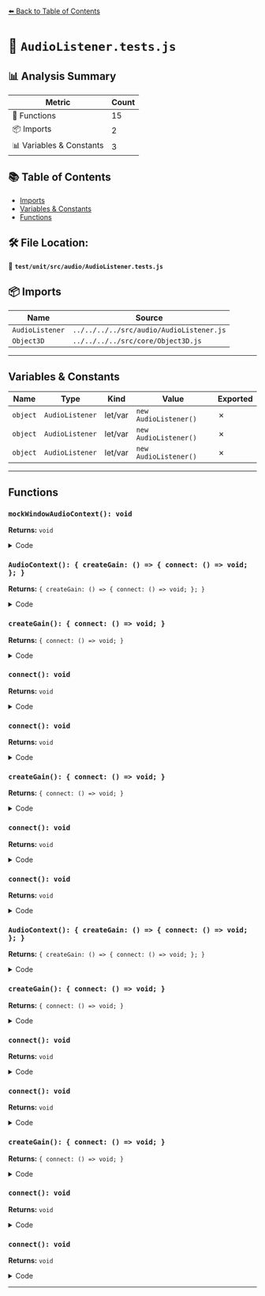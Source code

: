 [⬅️ Back to Table of Contents](../../../../index.md)

# 📄 `AudioListener.tests.js`

## 📊 Analysis Summary

| Metric | Count |
|--------|-------|
| 🔧 Functions | 15 |
| 📦 Imports | 2 |
| 📊 Variables & Constants | 3 |

## 📚 Table of Contents

- [Imports](#imports)
- [Variables & Constants](#variables-constants)
- [Functions](#functions)

## 🛠️ File Location:
📂 **`test/unit/src/audio/AudioListener.tests.js`**

## 📦 Imports

| Name | Source |
|------|--------|
| `AudioListener` | `../../../../src/audio/AudioListener.js` |
| `Object3D` | `../../../../src/core/Object3D.js` |


---

## Variables & Constants

| Name | Type | Kind | Value | Exported |
|------|------|------|-------|----------|
| `object` | `AudioListener` | let/var | `new AudioListener()` | ✗ |
| `object` | `AudioListener` | let/var | `new AudioListener()` | ✗ |
| `object` | `AudioListener` | let/var | `new AudioListener()` | ✗ |


---

## Functions

### `mockWindowAudioContext(): void`

**Returns:** `void`

<details><summary>Code</summary>

```typescript
function mockWindowAudioContext() {

			global.window = {
				AudioContext: function () {

					return {
						createGain: () => {

							return {
								connect: () => {},
							};

						}
					};

				},
			};

		}
```
</details>

### `AudioContext(): { createGain: () => { connect: () => void; }; }`

**Returns:** `{ createGain: () => { connect: () => void; }; }`

<details><summary>Code</summary>

```typescript
function () {

					return {
						createGain: () => {

							return {
								connect: () => {},
							};

						}
					};

				}
```
</details>

### `createGain(): { connect: () => void; }`

**Returns:** `{ connect: () => void; }`

<details><summary>Code</summary>

```typescript
() => {

							return {
								connect: () => {},
							};

						}
```
</details>

### `connect(): void`

**Returns:** `void`

<details><summary>Code</summary>

```typescript
() => {}
```
</details>

### `connect(): void`

**Returns:** `void`

<details><summary>Code</summary>

```typescript
() => {}
```
</details>

### `createGain(): { connect: () => void; }`

**Returns:** `{ connect: () => void; }`

<details><summary>Code</summary>

```typescript
() => {

							return {
								connect: () => {},
							};

						}
```
</details>

### `connect(): void`

**Returns:** `void`

<details><summary>Code</summary>

```typescript
() => {}
```
</details>

### `connect(): void`

**Returns:** `void`

<details><summary>Code</summary>

```typescript
() => {}
```
</details>

### `AudioContext(): { createGain: () => { connect: () => void; }; }`

**Returns:** `{ createGain: () => { connect: () => void; }; }`

<details><summary>Code</summary>

```typescript
function () {

					return {
						createGain: () => {

							return {
								connect: () => {},
							};

						}
					};

				}
```
</details>

### `createGain(): { connect: () => void; }`

**Returns:** `{ connect: () => void; }`

<details><summary>Code</summary>

```typescript
() => {

							return {
								connect: () => {},
							};

						}
```
</details>

### `connect(): void`

**Returns:** `void`

<details><summary>Code</summary>

```typescript
() => {}
```
</details>

### `connect(): void`

**Returns:** `void`

<details><summary>Code</summary>

```typescript
() => {}
```
</details>

### `createGain(): { connect: () => void; }`

**Returns:** `{ connect: () => void; }`

<details><summary>Code</summary>

```typescript
() => {

							return {
								connect: () => {},
							};

						}
```
</details>

### `connect(): void`

**Returns:** `void`

<details><summary>Code</summary>

```typescript
() => {}
```
</details>

### `connect(): void`

**Returns:** `void`

<details><summary>Code</summary>

```typescript
() => {}
```
</details>


---